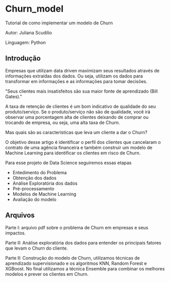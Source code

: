 # Churn_model
Tutorial de como implementar um modelo de Churn

Autor: Juliana Scudilio

Linguagem: Python

## Introdução
Empresas que utilizam data driven maximizam seus resultados através de informações extraídas dos dados. Ou seja, utilizam os dados para transformar em informações e as informações para tomar decisões.

"Seus clientes mais insatisfeitos são sua maior fonte de aprendizado (Bill Gates)."

A taxa de retenção de clientes é um bom indicativo de qualidade do seu produto/serviço. Se o produto/serviço não são de qualidade, você irá observar uma porcentagem alta de clientes deixando de comprar ou trocando de empresa, ou seja, uma alta taxa de Churn.

Mas quais são as características que leva um cliente a dar o Churn?

O objetivo desse artigo é identificar o perfil dos clientes que cancelaram o contrato de uma agência financeira e também construir um modelo de Machine Learning para identificar os clientes em risco de Churn.


Para esse projeto de Data Science seguiremos essas etapas

* Entedimento do Problema
* Obtenção dos dados
* Análise Exploratória dos dados
* Pré-processamento
* Modelos de Machine Learning
* Avaliação do modelo


## Arquivos

Parte I: arquivo pdf sobre o problema de Churn em empresas e seus impactos.

Parte II: Análise exploratória dos dados para entender os principais fatores que levam o Churn do cliente.

Parte II: Construção do modelo de Churn, utilizamos técnicas de aprendizado supervisionado e os algoritmos KNN, Random Forest e XGBoost. No final utilizamos a técnica Ensemble para combinar os melhores modelos e prever os clientes em Churn.

